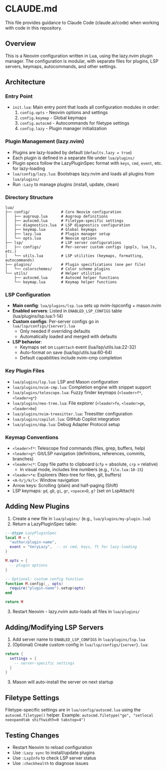# CLAUDE.md

This file provides guidance to Claude Code (claude.ai/code) when working with code in this repository.

## Overview

This is a Neovim configuration written in Lua, using the lazy.nvim plugin manager. The configuration is modular, with separate files for plugins, LSP servers, keymaps, autocommands, and other settings.

## Architecture

### Entry Point
- `init.lua`: Main entry point that loads all configuration modules in order:
  1. `config.opts` - Neovim options and settings
  2. `config.keymap` - Global keymaps
  3. `config.autocmd` - Autocommands for filetype settings
  4. `config.lazy` - Plugin manager initialization

### Plugin Management (lazy.nvim)
- Plugins are lazy-loaded by default (`defaults.lazy = true`)
- Each plugin is defined in a separate file under `lua/plugins/`
- Plugin specs follow the LazyPluginSpec format with `keys`, `cmd`, `event`, etc. for lazy-loading
- `lua/config/lazy.lua`: Bootstraps lazy.nvim and loads all plugins from `lua/plugins/`
- Run `:Lazy` to manage plugins (install, update, clean)

### Directory Structure
```
lua/
├── config/              # Core Neovim configuration
│   ├── augroup.lua      # Augroup definitions
│   ├── autocmd.lua      # Filetype-specific settings
│   ├── diagnostics.lua  # LSP diagnostics configuration
│   ├── keymap.lua       # Global keymaps
│   ├── lazy.lua         # Plugin manager setup
│   └── opts.lua         # Neovim options
├── lsp/                 # LSP server configurations
│   ├── configs/         # Per-server custom configs (gopls, lua_ls, etc.)
│   └── utils.lua        # LSP utilities (keymaps, formatting, autocommands)
├── plugins/             # Plugin specifications (one per file)
│   └── colorschemes/    # Color scheme plugins
└── utils/               # Helper utilities
    ├── autocmd.lua      # Autocmd helper functions
    └── keymap.lua       # Keymap helper functions
```

### LSP Configuration
- **Main config**: `lua/plugins/lsp.lua` sets up nvim-lspconfig + mason.nvim
- **Enabled servers**: Listed in `ENABLED_LSP_CONFIGS` table (lua/plugins/lsp.lua:1-14)
- **Custom configs**: Per-server configs go in `lua/lsp/configs/{server}.lua`
  - Only needed if overriding defaults
  - Automatically loaded and merged with defaults
- **LSP behavior**:
  - Keymaps set on `LspAttach` event (lua/lsp/utils.lua:22-32)
  - Auto-format on save (lua/lsp/utils.lua:60-64)
  - Default capabilities include nvim-cmp completion

### Key Plugin Files
- `lua/plugins/lsp.lua`: LSP and Mason configuration
- `lua/plugins/nvim-cmp.lua`: Completion engine with snippet support
- `lua/plugins/telescope.lua`: Fuzzy finder keymaps (`<leader>f*`, `<leader>g*`)
- `lua/plugins/neo-tree.lua`: File explorer (`<leader>fe`, `<leader>ge`, `<leader>be`)
- `lua/plugins/nvim-treesitter.lua`: Treesitter configuration
- `lua/plugins/copilot.lua`: GitHub Copilot integration
- `lua/plugins/dap.lua`: Debug Adapter Protocol setup

### Keymap Conventions
- `<leader>f*`: Telescope find commands (files, grep, buffers, help)
- `<leader>g*`: Git/LSP navigation (definitions, references, commits, branches)
- `<leader>c*`: Copy file paths to clipboard (`cfp` = absolute, `crp` = relative)
  - In visual mode, includes line numbers (e.g., `file.lua:10-15`)
- `<leader>*e`: Explorers (Neo-tree for files, git, buffers)
- `<A-h/j/k/l>`: Window navigation
- Arrow keys: Scrolling (plain) and half-paging (Shift)
- LSP keymaps: `gd`, `gD`, `gi`, `gr`, `<space>D`, `g?` (set on LspAttach)

## Adding New Plugins

1. Create a new file in `lua/plugins/` (e.g., `lua/plugins/my-plugin.lua`)
2. Return a LazyPluginSpec table:
```lua
---@type LazyPluginSpec
local M = {
  "author/plugin-name",
  event = "VeryLazy",  -- or cmd, keys, ft for lazy-loading
}

M.opts = {
  -- plugin options
}

-- Optional: custom config function
function M.config(_, opts)
  require("plugin-name").setup(opts)
end

return M
```
3. Restart Neovim - lazy.nvim auto-loads all files in `lua/plugins/`

## Adding/Modifying LSP Servers

1. Add server name to `ENABLED_LSP_CONFIGS` in `lua/plugins/lsp.lua`
2. (Optional) Create custom config in `lua/lsp/configs/{server}.lua`:
```lua
return {
  settings = {
    -- server-specific settings
  }
}
```
3. Mason will auto-install the server on next startup

## Filetype Settings

Filetype-specific settings are in `lua/config/autocmd.lua` using the `autocmd.filetype()` helper.
Example: `autocmd.filetype("go", "setlocal noexpandtab shiftwidth=0 tabstop=4")`

## Testing Changes

- Restart Neovim to reload configuration
- Use `:Lazy sync` to install/update plugins
- Use `:LspInfo` to check LSP server status
- Use `:checkhealth` to diagnose issues